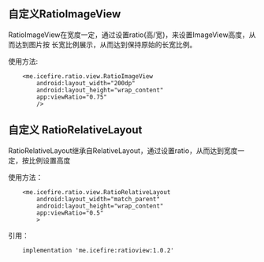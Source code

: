 ## 自定义RatioImageView

RatioImageView在宽度一定，通过设置ratio(高/宽)，来设置ImageView高度，从而达到图片按
长宽比例展示，从而达到保持原始的长宽比例。

使用方法:
```
    <me.icefire.ratio.view.RatioImageView
        android:layout_width="200dp"
        android:layout_height="wrap_content"
        app:viewRatio="0.75"
        />
```

## 自定义 RatioRelativeLayout

RatioRelativeLayout继承自RelativeLayout，通过设置ratio，从而达到宽度一定，按比例设置高度

使用方法：
```
    <me.icefire.ratio.view.RatioRelativeLayout
        android:layout_width="match_parent"
        android:layout_height="wrap_content"
        app:viewRatio="0.5"
        >
```


引用：
```
    implementation 'me.icefire:ratioview:1.0.2'
```